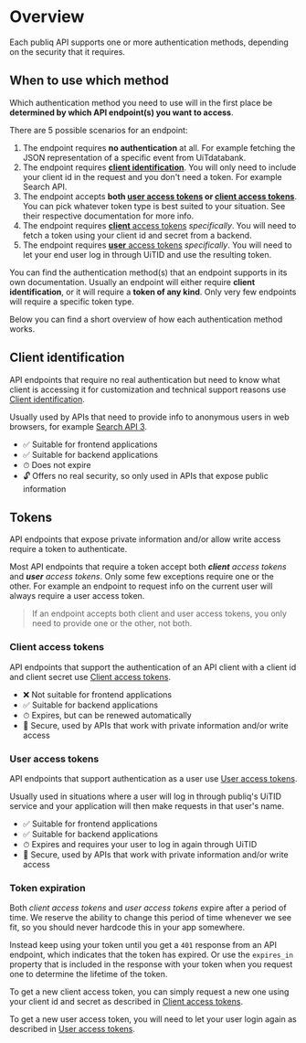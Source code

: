 # Overview

Each publiq API supports one or more authentication methods, depending on the security that it requires.

## When to use which method

Which authentication method you need to use will in the first place be **determined by which API endpoint(s) you want to access**. 

There are 5 possible scenarios for an endpoint:

1. The endpoint requires **no authentication** at all. For example fetching the JSON representation of a specific event from UiTdatabank.
2. The endpoint requires **[client identification](#client-identification)**. You will only need to include your client id in the request and you don't need a token. For example Search API.
3. The endpoint accepts **both [user access tokens](#user-access-tokens) or [client access tokens](#client-access-tokens)**. You can pick whatever token type is best suited to your situation. See their respective documentation for more info.
4. The endpoint requires [**client** access tokens](#client-access-tokens) _specifically_. You will need to fetch a token using your client id and secret from a backend.
5. The endpoint requires [**user** access tokens](#user-access-tokens) _specifically_. You will need to let your end user log in through UiTID and use the resulting token.

You can find the authentication method(s) that an endpoint supports in its own documentation. Usually an endpoint will either require **client identification**, or it will require a **token of any kind**. Only very few endpoints will require a specific token type.

Below you can find a short overview of how each authentication method works.

## Client identification

API endpoints that require no real authentication but need to know what client is accessing it for customization and technical support reasons use [Client identification](Authentication-methods/Client-identification.md). 

Usually used by APIs that need to provide info to anonymous users in web browsers, for example [Search API 3](https://publiq.stoplight.io/docs/uitdatabank/reference/Search-API.v3.json).

- ✅ Suitable for frontend applications
- ✅ Suitable for backend applications
- ⏱ Does not expire
- 🔓 Offers no real security, so only used in APIs that expose public information

## Tokens

API endpoints that expose private information and/or allow write access require a token to authenticate.

Most API endpoints that require a token accept both _**client** access tokens_ and _**user** access tokens_. Only some few exceptions require one or the other. For example an endpoint to request info on the current user will always require a user access token.

> If an endpoint accepts both client and user access tokens, you only need to provide one or the other, not both.

### Client access tokens

API endpoints that support the authentication of an API client with a client id and client secret use [Client access tokens](Authentication-methods/Client-access-token.md).

- ❌ Not suitable for frontend applications
- ✅ Suitable for backend applications
- ⏱ Expires, but can be renewed automatically
- 🔐 Secure, used by APIs that work with private information and/or write access

### User access tokens

API endpoints that support authentication as a user use [User access tokens](Authentication-methods/User-access-token.md). 

Usually used in situations where a user will log in through publiq's UiTID service and your application will then make requests in that user's name.

- ✅ Suitable for frontend applications
- ✅ Suitable for backend applications
- ⏱ Expires and requires your user to log in again through UiTID
- 🔐 Secure, used by APIs that work with private information and/or write access

### Token expiration

Both _client access tokens_ and _user access tokens_ expire after a period of time. We reserve the ability to change this period of time whenever we see fit, so you should never hardcode this in your app somewhere. 

Instead keep using your token until you get a `401` response from an API endpoint, which indicates that the token has expired. Or use the `expires_in` property that is included in the response with your token when you request one to determine the lifetime of the token.

To get a new client access token, you can simply request a new one using your client id and secret as described in [Client access tokens](Authentication-methods/Client-access-token.md).

To get a new user access token, you will need to let your user login again as described in [User access tokens](Authentication-methods/User-access-token.md).

